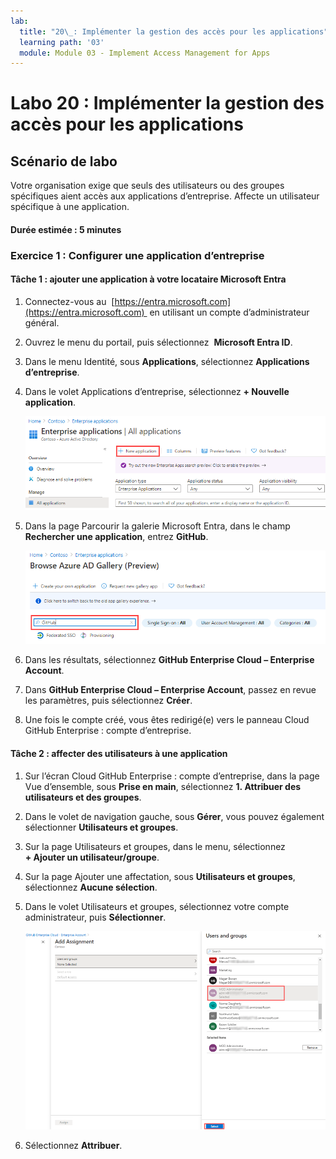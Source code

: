 ```yaml
---
lab:
  title: "20\_: Implémenter la gestion des accès pour les applications"
  learning path: '03'
  module: Module 03 - Implement Access Management for Apps
---
```


# Labo 20 : Implémenter la gestion des accès pour les applications

## Scénario de labo

Votre organisation exige que seuls des utilisateurs ou des groupes spécifiques aient accès aux applications d’entreprise. Affecte un utilisateur spécifique à une application.

#### Durée estimée : 5 minutes

### Exercice 1 : Configurer une application d’entreprise

#### Tâche 1 : ajouter une application à votre locataire Microsoft Entra

1. Connectez-vous au  [https://entra.microsoft.com](https://entra.microsoft.com)  en utilisant un compte d’administrateur général.

2. Ouvrez le menu du portail, puis sélectionnez  **Microsoft Entra ID**.

3. Dans le menu Identité, sous **Applications**, sélectionnez **Applications d’entreprise**.

4. Dans le volet Applications d’entreprise, sélectionnez **+ Nouvelle application**.

    ![Image de l’écran affichant la page Applications d’entreprise avec la nouvelle application mise en surbrillance.](./media/lp3-mod1-new-enterprise-application.png)

5. Dans la page Parcourir la galerie Microsoft Entra, dans le champ **Rechercher une application**, entrez **GitHub**.

    ![Image de l’écran affichant la page Parcourir la Bibliothèque Microsoft Entra avec la zone de recherche mise en surbrillance.](./media/lp3-mod1-azure-ad-gallery-search.png)

6. Dans les résultats, sélectionnez **GitHub Enterprise Cloud – Enterprise Account**.

7. Dans **GitHub Enterprise Cloud – Enterprise Account**, passez en revue les paramètres, puis sélectionnez **Créer**.

8. Une fois le compte créé, vous êtes redirigé(e) vers le panneau Cloud GitHub Enterprise : compte d’entreprise.

#### Tâche 2 : affecter des utilisateurs à une application

1. Sur l’écran Cloud GitHub Enterprise : compte d’entreprise, dans la page Vue d’ensemble, sous **Prise en main**, sélectionnez **1. Attribuer des utilisateurs et des groupes**.

2. Dans le volet de navigation gauche, sous **Gérer**, vous pouvez également sélectionner **Utilisateurs et groupes**.

3. Sur la page Utilisateurs et groupes, dans le menu, sélectionnez **+ Ajouter un utilisateur/groupe**.

4. Sur la page Ajouter une affectation, sous **Utilisateurs et groupes**, sélectionnez **Aucune sélection**.

5. Dans le volet Utilisateurs et groupes, sélectionnez votre compte administrateur, puis **Sélectionner**.

    ![Image d’écran affichant l’ajout d’une attribution de compte d’utilisateur à une application avec le bouton Sélectionner mis en surbrillance. ](./media/lp3-mod1-add-app-assignment.png)

6. Sélectionnez **Attribuer**.

